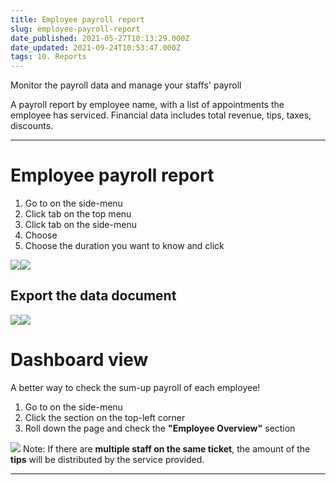 ```yaml
---
title: Employee payroll report
slug: employee-payroll-report
date_published: 2021-05-27T10:13:29.000Z
date_updated: 2021-09-24T10:53:47.000Z
tags: 10. Reports
---
```


Monitor the payroll data and manage your staffs' payroll

A payroll report by employee name, with a list of appointments the employee has serviced. Financial data includes total revenue, tips, taxes, discounts.

---

# Employee payroll report

1. Go to **<Report>** on the side-menu
2. Click **<Reports>** tab on the top menu
3. Click **<Employees>** tab on the side-menu
4. Choose **<Employee payroll report>**
5. Choose the duration you want to know and click **<Run report>**

![](__GHOST_URL__/content/images/2021/09/CleanShot-2021-09-15-at-10.48.56.png)![](__GHOST_URL__/content/images/2021/09/CleanShot-2021-09-15-at-10.51.30.gif)
## Export the data document
![](__GHOST_URL__/content/images/2021/09/CleanShot-2021-09-15-at-10.53.23.png)![](__GHOST_URL__/content/images/2021/09/CleanShot-2021-09-15-at-10.56.14.gif)
# Dashboard view

A better way to check the sum-up payroll of each employee!

1. Go to **<Report>** on the side-menu
2. Click the **<Dashboard>** section on the top-left corner 
3. Roll down the page and check the **"Employee Overview"** section

![](__GHOST_URL__/content/images/2021/09/CleanShot-2021-09-15-at-10.59.49.png)
Note: If there are **multiple staff on the same ticket**, the amount of the **tips** will be distributed by the service provided.

---
